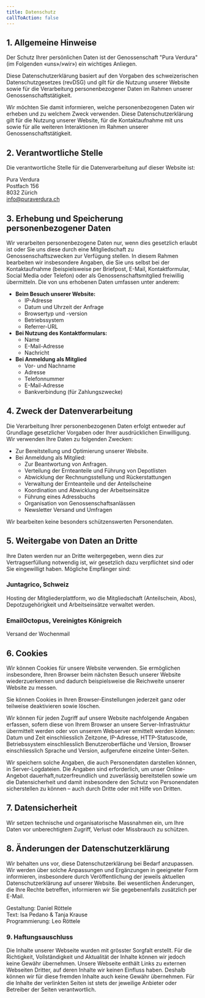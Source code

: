 ```yaml
---
title: Datenschutz
callToAction: false
---
```

<h2 class="h3 !text-text-100">1. Allgemeine Hinweise</h2>

Der Schutz Ihrer persönlichen Daten ist der Genossenschaft "Pura Verdura" (im Folgenden «uns»/»wir») ein wichtiges Anliegen.  

Diese Datenschutzerklärung basiert auf den Vorgaben des schweizerischen Datenschutzgesetzes (revDSG) und gilt für die Nutzung unserer Website sowie für die Verarbeitung personenbezogener Daten im Rahmen unserer Genossenschaftstätigkeit. 

Wir möchten Sie damit informieren, welche personenbezogenen Daten wir erheben und zu welchem Zweck verwenden. Diese Datenschutzerklärung gilt für die Nutzung unserer Website, für die Kontaktaufnahme mit uns sowie für alle weiteren Interaktionen im Rahmen unserer Genossenschaftstätigkeit. 

<h2 class="h3 !text-text-100">2. Verantwortliche Stelle </h2>

Die verantwortliche Stelle für die Datenverarbeitung auf dieser Website ist: 

Pura Verdura <br>
Postfach 156  <br>
8032 Zürich <br>
info@puraverdura.ch <br>

<h2 class="h3 !text-text-100">3. Erhebung und Speicherung personenbezogener Daten</h2>

Wir verarbeiten personenbezogene Daten nur, wenn dies gesetzlich erlaubt ist oder Sie uns diese durch eine Mitgliedschaft zu Genossenschaftszwecken zur Verfügung stellen. In diesem Rahmen bearbeiten wir insbesondere Angaben, die Sie uns selbst bei der Kontaktaufnahme (beispielsweise per Briefpost, E-Mail, Kontaktformular, Social Media oder Telefon) oder als Genossenschaftsmitglied freiwillig übermitteln. Die von uns erhobenen Daten umfassen unter anderem: 

- **Beim Besuch unserer Website:**
	- IP-Adresse 
	- Datum und Uhrzeit der Anfrage 
	- Browsertyp und -version 
	- Betriebssystem 
	- Referrer-URL 
- **Bei Nutzung des Kontaktformulars:** 
	- Name 
	- E-Mail-Adresse 
	- Nachricht 
- **Bei Anmeldung als Mitglied** 
	- Vor- und Nachname 
	- Adresse 
	- Telefonnummer 
	- E-Mail-Adresse 
	- Bankverbindung (für Zahlungszwecke) 

<h2 class="h3 !text-text-100">4. Zweck der Datenverarbeitung </h2>

Die Verarbeitung Ihrer personenbezogenen Daten erfolgt entweder auf Grundlage gesetzlicher Vorgaben oder Ihrer ausdrücklichen Einwilligung. Wir verwenden Ihre Daten zu folgenden Zwecken: 

- Zur Bereitstellung und Optimierung unserer Website. 
- Bei Anmeldung als Mitglied: 
	- Zur Beantwortung von Anfragen. 
	- Verteilung der Ernteanteile und Führung von Depotlisten 
	- Abwicklung der Rechnungsstellung und Rückerstattungen 
	- Verwaltung der Ernteanteile und der Anteilscheine
	- Koordination und Abwicklung der Arbeitseinsätze 
	- Führung eines Adressbuchs 
	- Organisation von Genossenschaftsanlässen 
	- Newsletter Versand und Umfragen 
 
Wir bearbeiten keine besonders schützenswerten Personendaten. 

<h2 class="h3 !text-text-100">5. Weitergabe von Daten an Dritte</h2>

Ihre Daten werden nur an Dritte weitergegeben, wenn dies zur Vertragserfüllung notwendig ist, wir gesetzlich dazu verpflichtet sind oder Sie eingewilligt haben. Mögliche Empfänger sind: 

<h3 class="h4 !text-text-100">Juntagrico, Schweiz</h3>

Hosting der Mitgliederplattform, wo die Mitgliedschaft (Anteilschein, Abos), Depotzugehörigkeit und Arbeitseinsätze verwaltet werden. 

<h3 class="h4 !text-text-100">EmailOctopus, Vereinigtes Königreich </h3>

Versand der Wochenmail 

<h2 class="h3 !text-text-100">6. Cookies</h2>

Wir können Cookies für unsere Website verwenden. Sie ermöglichen insbesondere, Ihren Browser beim nächsten Besuch unserer Website wiederzuerkennen und dadurch beispielsweise die Reichweite unserer Website zu messen. 

Sie können Cookies in Ihren Browser-Einstellungen jederzeit ganz oder teilweise deaktivieren sowie löschen. 

Wir können für jeden Zugriff auf unsere Website nachfolgende Angaben erfassen, sofern diese von Ihrem Browser an unsere Server-Infrastruktur übermittelt werden oder von unserem Webserver ermittelt werden können: Datum und Zeit einschliesslich Zeitzone, IP-Adresse, HTTP-Statuscode, Betriebssystem einschliesslich Benutzeroberfläche und Version, Browser einschliesslich Sprache und Version, aufgerufene einzelne Unter-Seiten. 

Wir speichern solche Angaben, die auch Personendaten darstellen können, in Server-Logdateien. Die Angaben sind erforderlich, um unser Online-Angebot dauerhaft,nutzerfreundlich und zuverlässig bereitstellen sowie um die Datensicherheit und damit insbesondere den Schutz von Personendaten sicherstellen zu können – auch durch Dritte oder mit Hilfe von Dritten. 

<h2 class="h3 !text-text-100">7. Datensicherheit</h2>

Wir setzen technische und organisatorische Massnahmen ein, um Ihre Daten vor unberechtigtem Zugriff, Verlust oder Missbrauch zu schützen.

<h2 class="h3 !text-text-100">8. Änderungen der Datenschutzerklärung </h2>

Wir behalten uns vor, diese Datenschutzerklärung bei Bedarf anzupassen. Wir werden über solche Anpassungen und Ergänzungen in geeigneter Form informieren, insbesondere durch Veröffentlichung der jeweils aktuellen Datenschutzerklärung auf unserer Website. Bei wesentlichen Änderungen, die Ihre Rechte betreffen, informieren wir Sie gegebenenfalls zusätzlich per E-Mail. 




Gestaltung: Daniel Röttele <br>
Text: Isa Pedano & Tanja Krause <br>
Programmierung: Leo Röttele <br>

<h3 class="!text-text-100">9. Haftungsauschluss</h3>

Die Inhalte unserer Webseite wurden mit grösster Sorgfalt erstellt. Für die Richtigkeit, Vollständigkeit und Aktualität der Inhalte können wir jedoch keine Gewähr übernehmen. 
Unsere Webseite enthält Links zu externen Webseiten Dritter, auf deren Inhalte wir keinen Einfluss haben. Deshalb können wir für diese fremden Inhalte auch keine Gewähr übernehmen. Für die Inhalte der verlinkten Seiten ist stets der jeweilige Anbieter oder Betreiber der Seiten verantwortlich.

